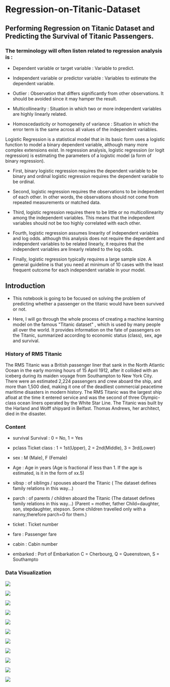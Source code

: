 # Regression-on-Titanic-Dataset
## Performing Regression on Titanic Dataset and Predicting the Survival of Titanic Passengers.

### The terminology will often listen related to regression analysis is :

* Dependent variable or target variable : Variable to predict.

* Independent variable or predictor variable : Variables to estimate the dependent variable.

* Outlier : Observation that differs significantly from other observations. It should be avoided since it may hamper the result.

* Multicollinearity : Situation in which two or more independent variables are highly linearly related.

* Homoscedasticity or homogeneity of variance : Situation in which the error term is the same across all values of the independent variables.


Logistic Regression is a statistical model that in its basic form uses a logistic function to model a binary dependent variable, although many more complex extensions exist. In regression analysis, logistic regression (or logit regression) is estimating the parameters of a logistic model (a form of binary regression).

*  First, binary logistic regression requires the dependent variable to be binary and ordinal logistic regression requires the dependent variable to be ordinal.

*  Second, logistic regression requires the observations to be independent of each other.  In other words, the observations should not come from repeated measurements or matched data.

*  Third, logistic regression requires there to be little or no multicollinearity among the independent variables.  This means that the independent variables should not be too highly correlated with each other.

*  Fourth, logistic regression assumes linearity of independent variables and log odds.  although this analysis does not require the dependent and independent variables to be related linearly, it requires that the independent variables are linearly related to the log odds.

*  Finally, logistic regression typically requires a large sample size.  A general guideline is that you need at minimum of 10 cases with the least frequent outcome for each independent variable in your model.


## Introduction

* This notebook is going to be focused on solving the problem of predicting whether a passenger on the titanic would have been survived or not.

* Here, I will go through the whole process of creating a machine learning model on the famous "Titanic dataset" , which is used by many people all over the world. It provides information on the fate of passengers on the Titanic, summarized according to economic status (class), sex, age and survival.

### History of RMS Titanic

The RMS Titanic was a British passenger liner that sank in the North Atlantic Ocean in the early morning hours of 15 April 1912, after it collided with an iceberg during its maiden voyage from Southampton to New York City. There were an estimated 2,224 passengers and crew aboard the ship, and more than 1,500 died, making it one of the deadliest commercial peacetime maritime disasters in modern history. The RMS Titanic was the largest ship afloat at the time it entered service and was the second of three Olympic-class ocean liners operated by the White Star Line. The Titanic was built by the Harland and Wolff shipyard in Belfast. Thomas Andrews, her architect, died in the disaster.


### Content

* survival Survival : 0 = No, 1 = Yes

* pclass Ticket class : 1 = 1st(Upper), 2 = 2nd(Middle), 3 = 3rd(Lower)

* sex : M (Male), F (Female)

* Age : Age in years (Age is fractional if less than 1. If the age is estimated, is it in the form of xx.5)

* sibsp : of siblings / spouses aboard the Titanic ( The dataset defines family relations in this way...)

* parch : of parents / children aboard the Titanic (The dataset defines family relations in this way...) (Parent = mother, father Child=daughter, son, stepdaughter, stepson. Some children travelled only with a nanny,therefore parch=0 for them.)

* ticket : Ticket number

* fare : Passenger fare

* cabin : Cabin number

* embarked : Port of Embarkation C = Cherbourg, Q = Queenstown, S = Southampto


### Data Visualization

![](https://github.com/ShivankUdayawal/Regression-on-Titanic-Dataset/blob/main/Data%20Visualization/Age.png)


![](https://github.com/ShivankUdayawal/Regression-on-Titanic-Dataset/blob/main/Data%20Visualization/sex.png)


![](https://github.com/ShivankUdayawal/Regression-on-Titanic-Dataset/blob/main/Data%20Visualization/Survived.png)


![](https://github.com/ShivankUdayawal/Regression-on-Titanic-Dataset/blob/main/Data%20Visualization/SexandSurvived.png)


![](https://github.com/ShivankUdayawal/Regression-on-Titanic-Dataset/blob/main/Data%20Visualization/SurvivedandPclass.png)


![](https://github.com/ShivankUdayawal/Regression-on-Titanic-Dataset/blob/main/Data%20Visualization/SurvivedandEmbarked.png)


![](https://github.com/ShivankUdayawal/Regression-on-Titanic-Dataset/blob/main/Data%20Visualization/SibspandSurvived.png)


![](https://github.com/ShivankUdayawal/Regression-on-Titanic-Dataset/blob/main/Data%20Visualization/ParchandSurvived.png)


![](https://github.com/ShivankUdayawal/Regression-on-Titanic-Dataset/blob/main/Data%20Visualization/correlation.png)



![](https://github.com/ShivankUdayawal/Regression-on-Titanic-Dataset/blob/main/Data%20Visualization/ROC.png)


![](https://github.com/ShivankUdayawal/Regression-on-Titanic-Dataset/blob/main/Data%20Visualization/TPRvsFPR.png)
